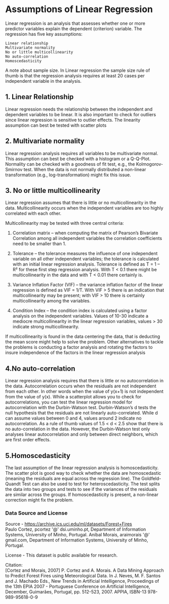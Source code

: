 
# Assumptions of Linear Regression

Linear regression is an analysis that assesses whether one or more predictor variables explain the dependent (criterion) variable.  The regression has five key assumptions:

    Linear relationship
    Multivariate normality
    No or little multicollinearity
    No auto-correlation
    Homoscedasticity

A note about sample size.  In Linear regression the sample size rule of thumb is that the regression analysis requires at least 20 cases per independent variable in the analysis.  
  
## 1. Linear Relationship  
Linear regression needs the relationship between the independent and dependent variables to be linear. It is also important to check for outliers since linear regression is sensitive to outlier effects. The linearity assumption can best be tested with scatter plots

## 2. Multivariate normality  
Linear regression analysis requires all variables to be multivariate normal. This assumption can best be checked with a histogram or a Q-Q-Plot. Normality can be checked with a goodness of fit test, e.g., the Kolmogorov-Smirnov test. When the data is not normally distributed a non-linear transformation (e.g., log-transformation) might fix this issue.

## 3. No or little multicollinearity  
Linear regression assumes that there is little or no multicollinearity in the data. Multicollinearity occurs when the independent variables are too highly correlated with each other.

Multicollinearity may be tested with three central criteria:

1) Correlation matrix – when computing the matrix of Pearson’s Bivariate Correlation among all independent variables the correlation coefficients need to be smaller than 1.

2) Tolerance – the tolerance measures the influence of one independent variable on all other independent variables; the tolerance is calculated with an initial linear regression analysis.  Tolerance is defined as T = 1 – R² for these first step regression analysis.  With T < 0.1 there might be multicollinearity in the data and with T < 0.01 there certainly is.

3) Variance Inflation Factor (VIF) – the variance inflation factor of the linear regression is defined as VIF = 1/T. With VIF > 5 there is an indication that multicollinearity may be present; with VIF > 10 there is certainly multicollinearity among the variables.

4) Condition Index – the condition index is calculated using a factor analysis on the independent variables.  Values of 10-30 indicate a mediocre multicollinearity in the linear regression variables, values > 30 indicate strong multicollinearity.

If multicollinearity is found in the data centering the data, that is deducting the mean score might help to solve the problem.  Other       alternatives to tackle the problems is conducting a factor analysis and rotating the factors to insure independence of the factors in the linear regression analysis

## 4.No auto-correlation  

Linear regression analysis requires that there is little or no autocorrelation in the data. Autocorrelation occurs when the residuals are not independent from each other. In other words when the value of y(x+1) is not independent from the value of y(x).
While a scatterplot allows you to check for autocorrelations, you can test the linear regression model for autocorrelation with the Durbin-Watson test. Durbin-Watson’s d tests the null hypothesis that the residuals are not linearly auto-correlated.  While d can assume values between 0 and 4, values around 2 indicate no autocorrelation.  As a rule of thumb values of 1.5 < d < 2.5 show that there is no auto-correlation in the data. However, the Durbin-Watson test only analyses linear autocorrelation and only between direct neighbors, which are first order effects.

## 5.Homoscedasticity  

The last assumption of the linear regression analysis is homoscedasticity. The scatter plot is good way to check whether the data are homoscedastic (meaning the residuals are equal across the regression line). The Goldfeld-Quandt Test can also be used to test for heteroscedasticity. The test splits the data into two groups and tests to see if the variances of the residuals are similar across the groups. If homoscedasticity is present, a non-linear correction might fix the problem.

### Data Source and License  
Source - https://archive.ics.uci.edu/ml/datasets/Forest+Fires   
Paulo Cortez, pcortez '@' dsi.uminho.pt, Department of Information Systems, University of Minho, Portugal.
Aníbal Morais, araimorais '@' gmail.com, Department of Information Systems, University of Minho, Portugal.

License - This dataset is public available for research.  

Citation:  
[Cortez and Morais, 2007] P. Cortez and A. Morais. A Data Mining Approach to Predict Forest Fires using Meteorological Data. In J. Neves, M. F. Santos and J. Machado Eds., New Trends in Artificial Intelligence, Proceedings of the 13th EPIA 2007 - Portuguese Conference on Artificial Intelligence, December, Guimarães, Portugal, pp. 512-523, 2007. APPIA, ISBN-13 978-989-95618-0-9

